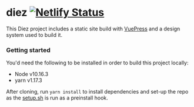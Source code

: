 # diez [![Netlify Status](https://api.netlify.com/api/v1/badges/0ebf7674-c75d-4aec-94bb-42bd44b6fbea/deploy-status)](https://app.netlify.com/sites/clever-tereshkova-8d5354/deploys)

This Diez project includes a static site build with [VuePress](https://vuepress.vuejs.org) and a design system used to build it.

### Getting started

You'd need the following to be installed in order to build this project locally:

- Node v10.16.3
- yarn v1.17.3

After cloning, run `yarn install` to install dependencies and set-up the repo as the [setup.sh](./scripts/setup.sh) is run as a preinstall hook.
